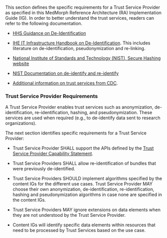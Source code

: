 This section defines the specific requirements for a Trust Service Provider as specified in this MedMorph Reference Architecture (RA) Implementation Guide (IG). In order to better understand the trust services, readers can refer to the following documentation.

* [HHS Guidance on De-Identification](https://www.hhs.gov/hipaa/for-professionals/privacy/special-topics/de-identification/index.html)

* [IHE IT Infrastructure Handbook on De-Identification](https://www.ihe.net/uploadedFiles/Documents/ITI/IHE_ITI_Handbook_De-Identification_Rev1.1_2014-06-06.pdf). This includes literature on de-identification, pseudonymization and re-linking.

* [National Institute of Standards and Technology (NIST), Secure Hashing website](https://csrc.nist.gov/projects/hash-functions)

* [NIST Documentation on de-identify and re-identify](https://nvlpubs.nist.gov/nistpubs/ir/2015/nist.ir.8053.pdf)

* [Additional information on trust services from CDC](https://www.cdc.gov/nchs/data/series/sr_02/sr02_143.pdf).

### Trust Service Provider Requirements

A Trust Service Provider enables trust services such as anonymization, de-identification, re-identification, hashing, and pseudonymization. These services are used when required (e.g., to de-identify data sent to research organizations).

The next section identifies specific requirements for a Trust Service Provider:

* Trust Service Provider SHALL support the APIs defined by the [Trust Service Provider Capability Statement](CapabilityStatement-medmorph-trust-service-provider.html).

* Trust Service Providers SHALL allow re-identification of bundles that were previously de-identified.

* Trust Service Providers SHOULD implement  algorithms specified by the content IGs for the different use cases. Trust Service Provider MAY  choose their own anonymization, de-identification, re-identification, hashing and pseudonymization algorithms in case none are specified in the content IGs.

* Trust Service Providers MAY ignore extensions on data elements when they are not understood by the Trust Service Provider. 

* Content IGs will identify specific data elements within resources that need to be processed by Trust Services based on the use case.


